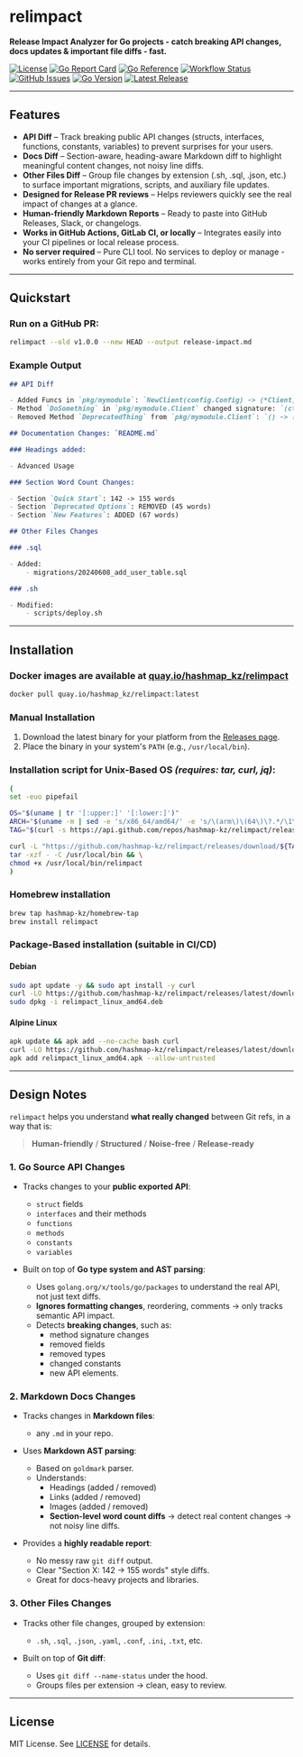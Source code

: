 # relimpact

**Release Impact Analyzer for Go projects - catch breaking API changes, docs updates & important file diffs - fast.**

[![License](https://img.shields.io/github/license/hashmap-kz/relimpact)](https://github.com/hashmap-kz/relimpact/blob/master/LICENSE)
[![Go Report Card](https://goreportcard.com/badge/github.com/hashmap-kz/relimpact)](https://goreportcard.com/report/github.com/hashmap-kz/relimpact)
[![Go Reference](https://pkg.go.dev/badge/github.com/hashmap-kz/relimpact.svg)](https://pkg.go.dev/github.com/hashmap-kz/relimpact)
[![Workflow Status](https://img.shields.io/github/actions/workflow/status/hashmap-kz/relimpact/ci.yml?branch=master)](https://github.com/hashmap-kz/relimpact/actions/workflows/ci.yml?query=branch:master)
[![GitHub Issues](https://img.shields.io/github/issues/hashmap-kz/relimpact)](https://github.com/hashmap-kz/relimpact/issues)
[![Go Version](https://img.shields.io/github/go-mod/go-version/hashmap-kz/relimpact)](https://github.com/hashmap-kz/relimpact/blob/master/go.mod#L3)
[![Latest Release](https://img.shields.io/github/v/release/hashmap-kz/relimpact)](https://github.com/hashmap-kz/relimpact/releases/latest)

---

## Features

- **API Diff** – Track breaking public API changes (structs, interfaces, functions, constants, variables) to prevent
  surprises for your users.
- **Docs Diff** – Section-aware, heading-aware Markdown diff to highlight meaningful content changes, not noisy line
  diffs.
- **Other Files Diff** – Group file changes by extension (.sh, .sql, .json, etc.) to surface important migrations,
  scripts, and auxiliary file updates.
- **Designed for Release PR reviews** – Helps reviewers quickly see the real impact of changes at a glance.
- **Human-friendly Markdown Reports** – Ready to paste into GitHub Releases, Slack, or changelogs.
- **Works in GitHub Actions, GitLab CI, or locally** – Integrates easily into your CI pipelines or local release
  process.
- **No server required** – Pure CLI tool. No services to deploy or manage - works entirely from your Git repo and
  terminal.

---

## Quickstart

### Run on a GitHub PR:

```bash
relimpact --old v1.0.0 --new HEAD --output release-impact.md
```

### Example Output

```markdown
## API Diff

- Added Funcs in `pkg/mymodule`: `NewClient(config.Config) -> (*Client, error)`
- Method `DoSomething` in `pkg/mymodule.Client` changed signature: `(ctx context.Context) -> (error)`
- Removed Method `DeprecatedThing` from `pkg/mymodule.Client`: `() -> (string)`

## Documentation Changes: `README.md`

### Headings added:

- Advanced Usage

### Section Word Count Changes:

- Section `Quick Start`: 142 -> 155 words
- Section `Deprecated Options`: REMOVED (45 words)
- Section `New Features`: ADDED (67 words)

## Other Files Changes

### .sql

- Added:
    - migrations/20240608_add_user_table.sql

### .sh

- Modified:
    - scripts/deploy.sh
```

---

## Installation

### Docker images are available at [quay.io/hashmap_kz/relimpact](https://quay.io/repository/hashmap_kz/relimpact)

```bash
docker pull quay.io/hashmap_kz/relimpact:latest
```

### Manual Installation

1. Download the latest binary for your platform from
   the [Releases page](https://github.com/hashmap-kz/relimpact/releases).
2. Place the binary in your system's `PATH` (e.g., `/usr/local/bin`).

### Installation script for Unix-Based OS _(requires: tar, curl, jq)_:

```bash
(
set -euo pipefail

OS="$(uname | tr '[:upper:]' '[:lower:]')"
ARCH="$(uname -m | sed -e 's/x86_64/amd64/' -e 's/\(arm\)\(64\)\?.*/\1\2/' -e 's/aarch64$/arm64/')"
TAG="$(curl -s https://api.github.com/repos/hashmap-kz/relimpact/releases/latest | jq -r .tag_name)"

curl -L "https://github.com/hashmap-kz/relimpact/releases/download/${TAG}/relimpact_${TAG}_${OS}_${ARCH}.tar.gz" |
tar -xzf - -C /usr/local/bin && \
chmod +x /usr/local/bin/relimpact
)
```

### Homebrew installation

```bash
brew tap hashmap-kz/homebrew-tap
brew install relimpact
```

### Package-Based installation (suitable in CI/CD)

#### Debian

```bash
sudo apt update -y && sudo apt install -y curl
curl -LO https://github.com/hashmap-kz/relimpact/releases/latest/download/relimpact_linux_amd64.deb
sudo dpkg -i relimpact_linux_amd64.deb
```

#### Alpine Linux

```bash
apk update && apk add --no-cache bash curl
curl -LO https://github.com/hashmap-kz/relimpact/releases/latest/download/relimpact_linux_amd64.apk
apk add relimpact_linux_amd64.apk --allow-untrusted
```

---

## Design Notes

`relimpact` helps you understand **what really changed** between Git refs, in a way that is:

> **Human-friendly** / **Structured** / **Noise-free** / **Release-ready**

### 1. Go Source API Changes

- Tracks changes to your **public exported API**:
    - `struct` fields
    - `interfaces` and their methods
    - `functions`
    - `methods`
    - `constants`
    - `variables`

- Built on top of **Go type system and AST parsing**:
    - Uses `golang.org/x/tools/go/packages` to understand the real API, not just text diffs.
    - **Ignores formatting changes**, reordering, comments -> only tracks semantic API impact.
    - Detects **breaking changes**, such as:
        - method signature changes
        - removed fields
        - removed types
        - changed constants
        - new API elements.

### 2. Markdown Docs Changes

- Tracks changes in **Markdown files**:
    - any `.md` in your repo.

- Uses **Markdown AST parsing**:
    - Based on `goldmark` parser.
    - Understands:
        - Headings (added / removed)
        - Links (added / removed)
        - Images (added / removed)
        - **Section-level word count diffs** -> detect real content changes -> not noisy line diffs.

- Provides a **highly readable report**:
    - No messy raw `git diff` output.
    - Clear "Section X: 142 -> 155 words" style diffs.
    - Great for docs-heavy projects and libraries.

### 3. Other Files Changes

- Tracks other file changes, grouped by extension:
    - `.sh`, `.sql`, `.json`, `.yaml`, `.conf`, `.ini`, `.txt`, etc.

- Built on top of **Git diff**:
    - Uses `git diff --name-status` under the hood.
    - Groups files per extension -> clean, easy to review.

---

## License

MIT License. See [LICENSE](./LICENSE) for details.
